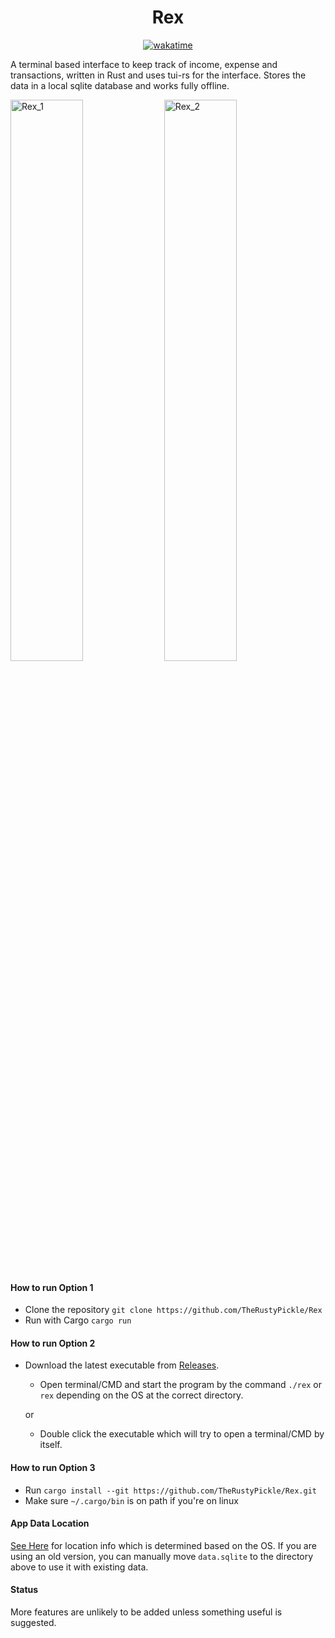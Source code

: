 <div align="center"><h1>Rex</h1></div>
<p align=center><a href="https://wakatime.com/badge/github/TheRustyPickle/Rex.svg"><img src="https://wakatime.com/badge/github/TheRustyPickle/Rex.svg" alt="wakatime"></a></p>

A terminal based interface to keep track of income, expense and transactions, written in Rust and uses tui-rs for the interface. Stores the data in a local sqlite database and works fully offline.

<img src="https://dl.dropboxusercontent.com/s/ecnixug3vus2bj7/Rex_1.png" alt="Rex_1" width="48%" > <img src="https://dl.dropboxusercontent.com/s/uzi0ft4aw5u68gf/Rex_2.png" alt="Rex_2" width="48%" >



<h4>How to run Option 1</h4>

- Clone the repository
`
git clone https://github.com/TheRustyPickle/Rex
`
- Run with Cargo
`
cargo run
`

<h4>How to run Option 2</h4>

- Download the latest executable from [Releases](https://github.com/TheRustyPickle/Rex/releases).
  - Open terminal/CMD and start the program by the command `./rex` or `rex` depending on the OS at the correct directory.
  
  or
  
  - Double click the executable which will try to open a terminal/CMD by itself. 

<h4>How to run Option 3</h4>

- Run `cargo install --git https://github.com/TheRustyPickle/Rex.git`
- Make sure `~/.cargo/bin` is on path if you're on linux

<h4>App Data Location</h4>

[See Here](https://docs.rs/dirs/latest/dirs/fn.data_local_dir.html) for location info which is determined based on the OS. If you are using an old version, you can manually move `data.sqlite` to the directory above to use it with existing data.

<h4>Status</h4>

More features are unlikely to be added unless something useful is suggested. 
